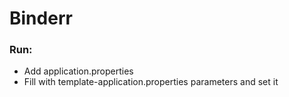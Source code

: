 # Binderr
 
### Run:
* Add application.properties
* Fill with template-application.properties parameters and set it